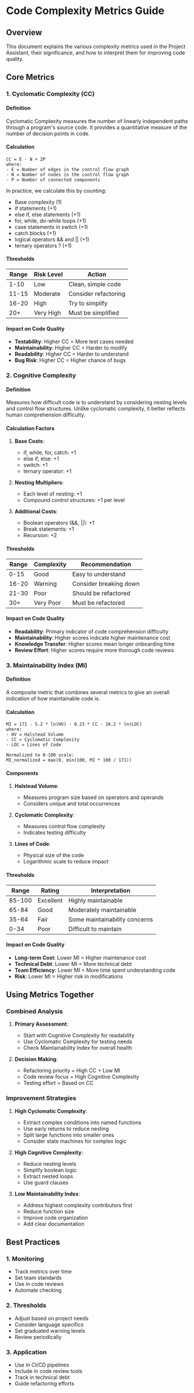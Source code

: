 # Code Complexity Metrics Guide

## Overview
This document explains the various complexity metrics used in the Project Assistant, their significance, and how to interpret them for improving code quality.

## Core Metrics

### 1. Cyclomatic Complexity (CC)

#### Definition
Cyclomatic Complexity measures the number of linearly independent paths through a program's source code. It provides a quantitative measure of the number of decision points in code.

#### Calculation
```
CC = E - N + 2P
where:
- E = Number of edges in the control flow graph
- N = Number of nodes in the control flow graph
- P = Number of connected components
```

In practice, we calculate this by counting:
- Base complexity (1)
- if statements (+1)
- else if, else statements (+1)
- for, while, do-while loops (+1)
- case statements in switch (+1)
- catch blocks (+1)
- logical operators && and || (+1)
- ternary operators ? (+1)

#### Thresholds
| Range | Risk Level | Action                                    |
|-------|------------|------------------------------------------|
| 1-10  | Low        | Clean, simple code                       |
| 11-15 | Moderate   | Consider refactoring                     |
| 16-20 | High       | Try to simplify                          |
| 20+   | Very High  | Must be simplified                       |

#### Impact on Code Quality
- **Testability**: Higher CC = More test cases needed
- **Maintainability**: Higher CC = Harder to modify
- **Readability**: Higher CC = Harder to understand
- **Bug Risk**: Higher CC = Higher chance of bugs

### 2. Cognitive Complexity

#### Definition
Measures how difficult code is to understand by considering nesting levels and control flow structures. Unlike cyclomatic complexity, it better reflects human comprehension difficulty.

#### Calculation Factors
1. **Base Costs**:
   - if, while, for, catch: +1
   - else if, else: +1
   - switch: +1
   - ternary operator: +1

2. **Nesting Multipliers**:
   - Each level of nesting: +1
   - Compound control structures: +1 per level

3. **Additional Costs**:
   - Boolean operators (&&, ||): +1
   - Break statements: +1
   - Recursion: +2

#### Thresholds
| Range | Complexity | Recommendation                           |
|-------|------------|------------------------------------------|
| 0-15  | Good       | Easy to understand                       |
| 16-20 | Warning    | Consider breaking down                   |
| 21-30 | Poor       | Should be refactored                     |
| 30+   | Very Poor  | Must be refactored                       |

#### Impact on Code Quality
- **Readability**: Primary indicator of code comprehension difficulty
- **Maintainability**: Higher scores indicate higher maintenance cost
- **Knowledge Transfer**: Higher scores mean longer onboarding time
- **Review Effort**: Higher scores require more thorough code reviews

### 3. Maintainability Index (MI)

#### Definition
A composite metric that combines several metrics to give an overall indication of how maintainable code is.

#### Calculation
```
MI = 171 - 5.2 * ln(HV) - 0.23 * CC - 16.2 * ln(LOC)
where:
- HV = Halstead Volume
- CC = Cyclomatic Complexity
- LOC = Lines of Code

Normalized to 0-100 scale:
MI_normalized = max(0, min(100, MI * 100 / 171))
```

#### Components
1. **Halstead Volume**:
   - Measures program size based on operators and operands
   - Considers unique and total occurrences

2. **Cyclomatic Complexity**:
   - Measures control flow complexity
   - Indicates testing difficulty

3. **Lines of Code**:
   - Physical size of the code
   - Logarithmic scale to reduce impact

#### Thresholds
| Range | Rating    | Interpretation                            |
|-------|-----------|------------------------------------------|
| 85-100| Excellent | Highly maintainable                      |
| 65-84 | Good      | Moderately maintainable                  |
| 35-64 | Fair      | Some maintainability concerns            |
| 0-34  | Poor      | Difficult to maintain                    |

#### Impact on Code Quality
- **Long-term Cost**: Lower MI = Higher maintenance cost
- **Technical Debt**: Lower MI = More technical debt
- **Team Efficiency**: Lower MI = More time spent understanding code
- **Risk**: Lower MI = Higher risk in modifications

## Using Metrics Together

### Combined Analysis
1. **Primary Assessment**:
   - Start with Cognitive Complexity for readability
   - Use Cyclomatic Complexity for testing needs
   - Check Maintainability Index for overall health

2. **Decision Making**:
   - Refactoring priority = High CC + Low MI
   - Code review focus = High Cognitive Complexity
   - Testing effort = Based on CC

### Improvement Strategies

1. **High Cyclomatic Complexity**:
   - Extract complex conditions into named functions
   - Use early returns to reduce nesting
   - Split large functions into smaller ones
   - Consider state machines for complex logic

2. **High Cognitive Complexity**:
   - Reduce nesting levels
   - Simplify boolean logic
   - Extract nested loops
   - Use guard clauses

3. **Low Maintainability Index**:
   - Address highest complexity contributors first
   - Reduce function size
   - Improve code organization
   - Add clear documentation

## Best Practices

### 1. Monitoring
- Track metrics over time
- Set team standards
- Use in code reviews
- Automate checking

### 2. Thresholds
- Adjust based on project needs
- Consider language specifics
- Set graduated warning levels
- Review periodically

### 3. Application
- Use in CI/CD pipelines
- Include in code review tools
- Track in technical debt
- Guide refactoring efforts
